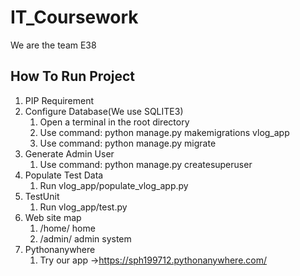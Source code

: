 # IT_Coursework
We are the team E38
##  How To Run Project
1. PIP Requirement 
2. Configure Database(We use SQLITE3)
   1. Open a terminal in the root directory
   2. Use command: python manage.py makemigrations vlog_app
   3. Use command: python manage.py migrate
3. Generate Admin User
   1. Use command: python manage.py createsuperuser
4. Populate Test Data
   1. Run vlog_app/populate_vlog_app.py
5. TestUnit
   1. Run vlog_app/test.py 
6. Web site map
   1. /home/  home
   2. /admin/ admin system
7. Pythonanywhere
   1. Try our app ->https://sph199712.pythonanywhere.com/